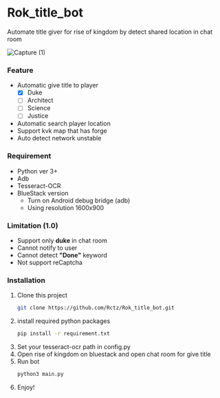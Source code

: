 # Rok_title_bot
Automate title giver for rise of kingdom by detect shared location in chat room

![Capture (1)](https://user-images.githubusercontent.com/46108793/221348786-a9fa15c5-4e7d-432a-a5df-57868ad748df.jpg)


### Feature
* Automatic give title to player
  - [X] Duke
  - [ ] Architect
  - [ ] Science
  - [ ] Justice
* Automatic search player location
* Support kvk map that has forge
* Auto detect network unstable

### Requirement
* Python ver 3+
* Adb
* Tesseract-OCR
* BlueStack version
   - Turn on Android debug bridge (adb)
   - Using resolution 1600x900

### Limitation (1.0)
* Support only **duke** in chat room
* Cannot notify to user
* Cannot detect **"Done"** keyword
* Not support reCaptcha

### Installation
1) Clone this project
    ```bash
    git clone https://github.com/Rctz/Rok_title_bot.git
    ```
2) install required python packages
    ```bash
    pip install -r requirement.txt
    ```
3) Set your tesseract-ocr path in config.py
4) Open rise of kingdom on bluestack and open chat room for give title
5) Run bot 
    ```python
    python3 main.py
    ```
6) Enjoy!
